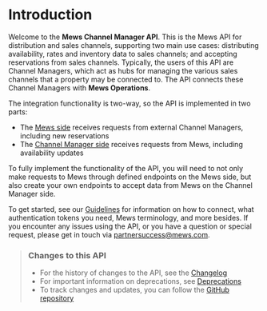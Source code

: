 # Introduction

Welcome to the __Mews Channel Manager API__. This is the Mews API for distribution and sales channels, supporting two main use cases:
distributing availability, rates and inventory data to sales channels; and accepting reservations from sales channels.
Typically, the users of this API are Channel Managers, which act as hubs for managing the various sales channels that a property may be connected to.
The API connects these Channel Managers with __Mews Operations__.

The integration functionality is two-way, so the API is implemented in two parts:

* The [Mews side](mews-operations/README.md) receives requests from external Channel Managers, including new reservations
* The [Channel Manager side](channel-manager-operations/README.md) receives requests from Mews, including availability updates

To fully implement the functionality of the API, you will need to not only make requests to Mews through defined endpoints on the Mews side,
but also create your own endpoints to accept data from Mews on the Channel Manager side.

To get started, see our [Guidelines](guidelines/README.md) for information on how to connect, what authentication tokens you need, Mews terminology, and more besides.
If you encounter any issues using the API, or you have a question or special request, please get in touch via [partnersuccess@mews.com](mailto://partnersuccess@mews.com).

> ### Changes to this API
> * For the history of changes to the API, see the [Changelog](changelog/README.md)
> * For important information on deprecations, see [Deprecations](deprecations/README.md)
> * To track changes and updates, you can follow the [GitHub repository](https://github.com/MewsSystems/gitbook-channel-manager-api/tree/master)
